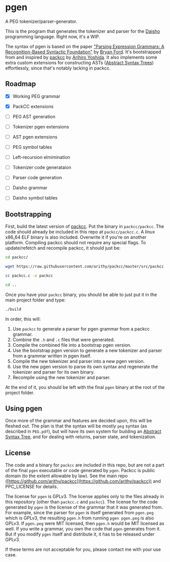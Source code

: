 # pgen
A PEG tokenizer/parser-generator.

This is the program that generates the tokenizer and parser for the [Daisho](https://github.com/apaz-cli/Daisho)
programming language. Right now, it's a WIP.

The syntax of pgen is based on the paper ["Parsing Expression Grammars: A Recognition-Based Syntactic Foundation"](https://bford.info/pub/lang/peg.pdf)
by [Bryan Ford](https://scholar.google.com/citations?hl=en&user=TwyzQP4AAAAJ). It's bootstrapped from and
inspired by [packcc](https://github.com/arithy/packcc) by [Arihiro Yoshida](https://github.com/arithy).
It also implements some extra custom extensions for constructing ASTs
([Abstract Syntax Trees](https://en.wikipedia.org/wiki/Abstract_syntax_tree)) effortlessly, since that's
notably lacking in packcc.

## Roadmap

- [x] Working PEG grammar
- [x] PackCC extensions
- [ ] PEG AST generation
- [ ] Tokenizer pgen extensions
- [ ] AST pgen extensions
- [ ] PEG symbol tables
- [ ] Left-recursion elmimination
- [ ] Tokenizer code generataion
- [ ] Parser code generation
- [ ] Daisho grammar
- [ ] Daisho symbol tables


## Bootstrapping

First, build the latest version of [packcc](https://github.com/arithy/packcc). Put the binary in
`packcc/packcc`. The code should already be included in this repo at `packcc/packcc.c`. A linux x86_64
ELF binary is also included. Overwrite it if you're on another platform. Compiling packcc should not
require any special flags. To update/refetch and recompile packcc, it should just be:
```sh
cd packcc/

wget https://raw.githubusercontent.com/arithy/packcc/master/src/packcc.c

cc packcc.c -o packcc

cd ..
```

Once you have your `packcc` binary, you should be able to just put it in the main project folder and type:
```sh
./build
```

In order, this will:
1. Use `packcc` to generate a parser for pgen grammar from a packcc grammar.
2. Combine the `.h` and `.c` files that were generated.
3. Compile the combined file into a bootstrap pgen version.
4. Use the bootstrap pgen version to generate a new tokenizer and parser from a grammar written in pgen itself.
5. Compile the new tokenizer and parser into a new pgen version.
6. Use the new pgen version to parse its own syntax and regenerate the tokenizer and parser for its own binary.
7. Recompile using the new tokenizer and parser.

At the end of it, you should be left with the final `pgen` binary at the root of the project folder.


## Using pgen

Once more of the grammar and features are decided upon, this will be fleshed out. The plan is that the
syntax will be mostly `peg` syntax (as described in `PEG.pdf`), but will have its own system for building
an [Abstract Syntax Tree](https://en.wikipedia.org/wiki/Abstract_syntax_tree), and for dealing with
returns, parser state, and tokenization.


## License

The code and a binary for `packcc` are included in this repo, but are not a part of the final `pgen`
executable or code generated by `pgen`. Packcc is public domain (to the extent allowable by law). See
the main repo ([https://github.com/arithy/packcc](https://github.com/arithy/packcc)) and PPC_LICENSE for
details.

The license for `pgen` is GPLv3. The license applies only to the files already in this repository (other
than `packcc.c` and `packcc`). The license for the code generated by `pgen` is the license of the grammar
that it was generated from. For example, since the parser for `pgen` is itself generated from `pgen.peg`
which is GPLv3, the resulting `pgen.h` from running `pgen pgen.peg` is also GPLv3. If `pgen.peg` were MIT
licensed, then `pgen.h` would be MIT licensed as well. If you write a grammar, you own the code that
`pgen` generates from it. But if you modify `pgen` itself and distribute it, it has to be released under
GPLv3.

If these terms are not acceptable for you, please contact me with your use case.

